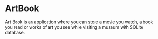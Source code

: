 # ArtBook

Art Book is an application where you can store a movie you watch, 
a book you read or works of art you see while visiting a museum with SQLite database.

 
